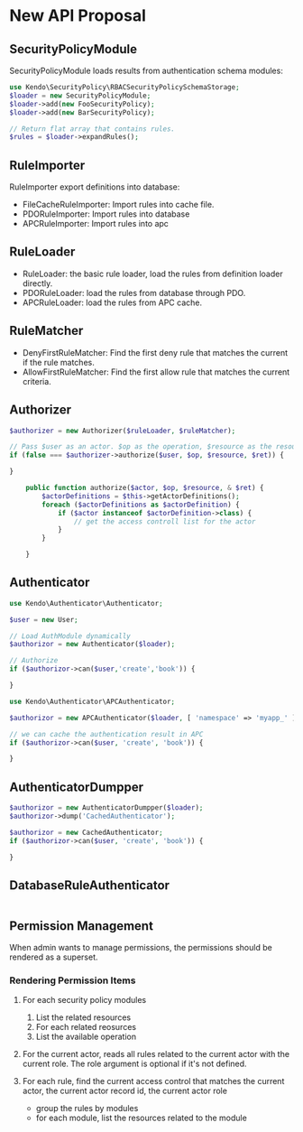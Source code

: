New API Proposal
======================

SecurityPolicyModule
----------------
SecurityPolicyModule loads results from authentication schema modules:

```php
use Kendo\SecurityPolicy\RBACSecurityPolicySchemaStorage;
$loader = new SecurityPolicyModule;
$loader->add(new FooSecurityPolicy);
$loader->add(new BarSecurityPolicy);

// Return flat array that contains rules.
$rules = $loader->expandRules();
```

RuleImporter
------------------
RuleImporter export definitions into database:

- FileCacheRuleImporter: Import rules into cache file.
- PDORuleImporter: Import rules into database
- APCRuleImporter: Import rules into apc

RuleLoader
------------------

- RuleLoader: the basic rule loader, load the rules from definition loader directly.
- PDORuleLoader: load the rules from database through PDO.
- APCRuleLoader: load the rules from APC cache.


RuleMatcher
------------------

- DenyFirstRuleMatcher: Find the first deny rule that matches the current if the rule matches.
- AllowFirstRuleMatcher: Find the first allow rule that matches the current criteria.


Authorizer
------------------

```php
$authorizer = new Authorizer($ruleLoader, $ruleMatcher);

// Pass $user as an actor. $op as the operation, $resource as the resource
if (false === $authorizer->authorize($user, $op, $resource, $ret)) {

}
```

```php
    public function authorize($actor, $op, $resource, & $ret) {
        $actorDefinitions = $this->getActorDefinitions();
        foreach ($actorDefinitions as $actorDefinition) {
            if ($actor instanceof $actorDefinition->class) {
                // get the access controll list for the actor
            }
        }

    }
```




Authenticator
--------------

```php
use Kendo\Authenticator\Authenticator;

$user = new User;

// Load AuthModule dynamically
$authorizor = new Authenticator($loader);

// Authorize
if ($authorizor->can($user,'create','book')) {

}
```


```php
use Kendo\Authenticator\APCAuthenticator;

$authorizor = new APCAuthenticator($loader, [ 'namespace' => 'myapp_' ]);

// we can cache the authentication result in APC
if ($authorizor->can($user, 'create', 'book')) {

}
```




AuthenticatorDumpper
---------------------

```php
$authorizor = new AuthenticatorDumpper($loader);
$authorizor->dump('CachedAuthenticator');

$authorizor = new CachedAuthenticator;
if ($authorizor->can($user, 'create', 'book')) {

}
```

DatabaseRuleAuthenticator
-------------------------

```php

```




Permission Management
--------------------------

When admin wants to manage permissions, the permissions should be rendered as a superset.


### Rendering Permission Items

1. For each security policy modules
    1. List the related resources
    2. For each related reosurces
    3. List the available operation

1. For the current actor, reads all rules related to the current actor with the current role. The role argument is optional if it's not defined.

2. For each rule, find the current access control that matches the current actor, the current actor record id, the current actor role

    - group the rules by modules
    - for each module, list the resources related to the module












